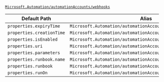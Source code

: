 [`Microsoft.Automation/automationAccounts/webhooks`](https://docs.microsoft.com/en-us/azure/templates/microsoft.automation/automationaccounts/webhooks)

| Default Path | Alias |
|---|---|
| `properties.expiryTime` | `Microsoft.Automation/automationAccounts/webhooks/expiryTime` |
| `properties.creationTime` | `Microsoft.Automation/automationAccounts/webhooks/creationTime` |
| `properties.isEnabled` | `Microsoft.Automation/automationAccounts/webhooks/isEnabled` |
| `properties.uri` | `Microsoft.Automation/automationAccounts/webhooks/uri` |
| `properties.parameters` | `Microsoft.Automation/automationAccounts/webhooks/parameters` |
| `properties.runbook.name` | `Microsoft.Automation/automationAccounts/webhooks/runbook.name` |
| `properties.runbook` | `Microsoft.Automation/automationAccounts/webhooks/runbook` |
| `properties.runOn` | `Microsoft.Automation/automationAccounts/webhooks/runOn` |

